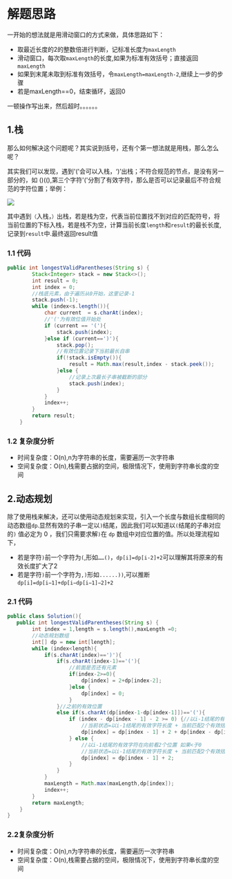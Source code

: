 # 解题思路

一开始的想法就是用滑动窗口的方式来做，具体思路如下：

* 取最近长度的2的整数倍进行判断，记标准长度为`maxLength`
* 滑动窗口，每次取`maxLength`的长度,如果为标准有效括号；直接返回`maxLength`
* 如果到末尾未取到标准有效括号，令`maxLength=maxLength-2`,继续上一步的步骤
* 若是maxLength==0，结束循环，返回0

一顿操作写出来，然后超时。。。。。。

## 1.栈

那么如何解决这个问题呢？其实说到括号，还有个第一想法就是用栈，那么怎么呢？

其实我们可以发现，遇到'('会可以入栈，‘)’出栈；不符合规范的节点，是没有另一部分的，如 ()((),第三个字符'('分割了有效字符，那么是否可以记录最后不符合规范的字符位置；举例：

![](img1.gif)

其中遇到`（`入栈，`）`出栈，若是栈为空，代表当前位置找不到对应的匹配符号，将当前位置的下标入栈，若是栈不为空，计算当前长度`length`和`result`的最长长度,记录到`result`中.最终返回result值

### 1.1 代码

```java
public int longestValidParentheses(String s) {
        Stack<Integer> stack = new Stack<>();
        int result = 0;
        int index = 0;
        //栈底元素，由于遍历从0开始，这里记录-1
        stack.push(-1);
        while (index<s.length()){
            char current  = s.charAt(index);
            //'('为有效位值开始处
            if (current == '('){
                stack.push(index);
            }else if (current==')'){
                stack.pop();
                //有效位置记录下当前最长自串
                if(!stack.isEmpty()){
                    result = Math.max(result,index - stack.peek());
                }else {
                    //记录上次最长子串被截断的部分
                    stack.push(index);
                }
            }
            index++;
        }
        return result;
    }
```

### 1.2 复杂度分析

* 时间复杂度：O(n),n为字符串的长度，需要遍历一次字符串
* 空间复杂度：O(n),栈需要占据的空间，极限情况下，使用到字符串长度的空间

## 2.动态规划

除了使用栈来解决，还可以使用动态规划来实现，引入一个长度与数组长度相同的动态数组`dp`.显然有效的子串一定以`)`结尾，因此我们可以知道以`(`结尾的子串对应的`)` 值必定为 0 ，我们只需要求解`)`在 `dp` 数组中对应位置的值。所以处理流程如下，

* 若是字符`)`前一个字符为`(`,形如`……()`，`dp[i]=dp[i-2]+2`可以理解其将原来的有效长度扩大了2
* 若是字符`)`前一个字符为`,)`形如`......))`,可以推断`dp[i]=dp[i−1]+dp[i−dp[i−1]−2]+2`

### 2.1 代码

```java
public class Solution(){
   public int longestValidParentheses(String s) {
        int index = 1,length = s.length(),maxLength =0;
        //动态规划数组
        int[] dp = new int[length];
        while (index<length){
            if(s.charAt(index)==')'){
                if(s.charAt(index-1)=='('){
                    //前面是否还有元素
                    if(index-2>=0){
                        dp[index] = 2+dp[index-2];
                    }else {
                        dp[index] = 0;
                    }
                }//之前的有效位置
                else if(s.charAt(dp[index-1-dp[index-1]])=='('){
                    if (index - dp[index - 1] - 2 >= 0) {//以i-1结尾的有效字符在向前看2个位置 如果>=于0
                        //当前状态=以i-1结尾的有效字符长度 + 当前匹配2个有效括号 + 以i - dp[i - 1] - 2结尾的有效字符长度
                        dp[index] = dp[index - 1] + 2 + dp[index - dp[index - 1] - 2];
                    } else {
                        //以i-1结尾的有效字符在向前看2个位置 如果<于0
                        //当前状态=以i-1结尾的有效字符长度 + 当前匹配2个有效括号
                        dp[index] = dp[index - 1] + 2;
                    }
                }
            }
            maxLength = Math.max(maxLength,dp[index]);
            index++;
        }
        return maxLength;
    }
}
```

### 2.2复杂度分析

* 时间复杂度：O(n),n为字符串的长度，需要遍历一次字符串
* 空间复杂度：O(n),栈需要占据的空间，极限情况下，使用到字符串长度的空间